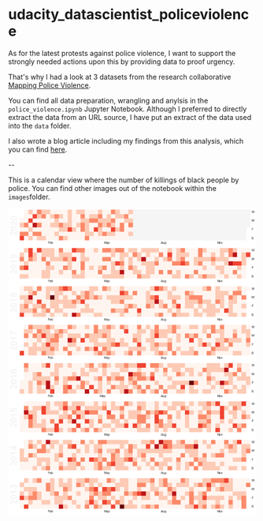 # udacity_datascientist_policeviolence
 As for the latest protests against police violence, I want to support the strongly needed actions upon this by providing data to proof urgency.

 That's why I had a look at 3 datasets from the research collaborative [Mapping Police Violence](https://mappingpoliceviolence.org/).

 You can find all data preparation, wrangling and anylsis in the `police_violence.ipynb` Jupyter Notebook.
 Although I preferred to directly extract the data from an URL source, I have put an extract of the data used into the `data` folder.

I also wrote a blog article including my findings from this analysis, which you can find [here](https://medium.com/@keanu.forthmann/mapping-police-violence-the-unjust-violence-will-not-diminish-bd3a02014ddc).

--


This is a calendar view where the number of killings of black people by police. You can find other images out of the notebook within the `images`folder.

![Police killings - The unjust violence will not diminish](images/calendarplot.png)
